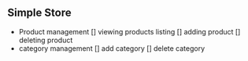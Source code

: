 ## Simple Store
  - Product management 
  [] viewing products listing
  [] adding product
  [] deleting product
  - category management
  [] add category
  [] delete category 
